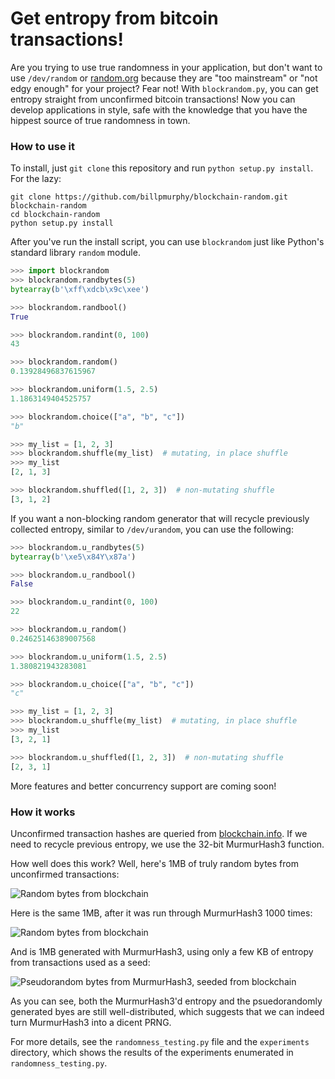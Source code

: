 Get entropy from bitcoin transactions!
======================================

Are you trying to use true randomness in your application, but don't want to use `/dev/random` or [random.org](https://random.org) because they are "too mainstream" or "not edgy enough" for your project? Fear not! With `blockrandom.py`, you can get entropy straight from unconfirmed bitcoin transactions! Now you can develop applications in style, safe with the knowledge that you have the hippest source of true randomness in town.

### How to use it ###

To install, just `git clone` this repository and run `python setup.py install`. For the lazy:

```
git clone https://github.com/billpmurphy/blockchain-random.git blockchain-random
cd blockchain-random
python setup.py install
```

After you've run the install script, you can use `blockrandom` just like Python's standard library `random` module.

```python
>>> import blockrandom
>>> blockrandom.randbytes(5)
bytearray(b'\xff\xdcb\x9c\xee')

>>> blockrandom.randbool()
True

>>> blockrandom.randint(0, 100)
43

>>> blockrandom.random()
0.13928496837615967

>>> blockrandom.uniform(1.5, 2.5)
1.1863149404525757

>>> blockrandom.choice(["a", "b", "c"])
"b"

>>> my_list = [1, 2, 3]
>>> blockrandom.shuffle(my_list)  # mutating, in place shuffle
>>> my_list
[2, 1, 3]

>>> blockrandom.shuffled([1, 2, 3])  # non-mutating shuffle
[3, 1, 2]
````

If you want a non-blocking random generator that will recycle previously collected entropy, similar to `/dev/urandom`, you can use the following:

```python
>>> blockrandom.u_randbytes(5)
bytearray(b'\xe5\x84Y\x87a')

>>> blockrandom.u_randbool()
False

>>> blockrandom.u_randint(0, 100)
22

>>> blockrandom.u_random()
0.24625146389007568

>>> blockrandom.u_uniform(1.5, 2.5)
1.380821943283081

>>> blockrandom.u_choice(["a", "b", "c"])
"c"

>>> my_list = [1, 2, 3]
>>> blockrandom.u_shuffle(my_list)  # mutating, in place shuffle
>>> my_list
[3, 2, 1]

>>> blockrandom.u_shuffled([1, 2, 3])  # non-mutating shuffle
[2, 3, 1]
```

More features and better concurrency support are coming soon!

### How it works ###

Unconfirmed transaction hashes are queried from [blockchain.info](https://blockchain.info). If we need to recycle previous entropy, we use the 32-bit MurmurHash3 function.

How well does this work? Well, here's 1MB of truly random bytes from unconfirmed transactions:

![Random bytes from blockchain](../master/images/transaction_bytes.png?raw=true)

Here is the same 1MB, after it was run through MurmurHash3 1000 times:

![Random bytes from blockchain](../master/images/murmured1000_transaction_bytes.png?raw=true)

And is 1MB generated with MurmurHash3, using only a few KB of entropy from transactions used as a seed:

![Pseudorandom bytes from MurmurHash3, seeded from blockchain](../master/images/u_randbytes.png?raw=true)

As you can see, both the MurmurHash3'd entropy and the psuedorandomly generated byes are still well-distributed, which suggests that we can indeed turn MurmurHash3 into a dicent PRNG.

For more details, see the `randomness_testing.py` file and the `experiments` directory, which shows the results of the experiments enumerated in `randomness_testing.py`.
